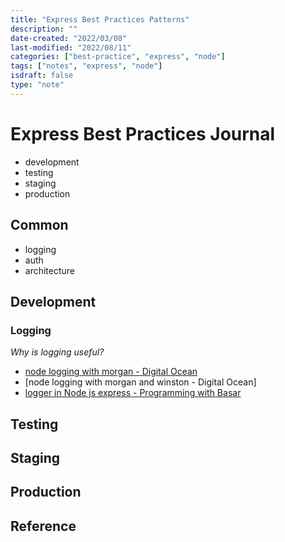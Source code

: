 ```yaml
---
title: "Express Best Practices Patterns"
description: ""
date-created: "2022/03/08"
last-modified: "2022/08/11"
categories: ["best-practice", "express", "node"]
tags: ["notes", "express", "node"]
isdraft: false
type: "note"
---
```


# Express Best Practices Journal

- development
- testing
- staging
- production

## Common

- logging
- auth
- architecture

## Development

### Logging

_Why is logging useful?_

- [node logging with morgan - Digital Ocean](https://www.digitalocean.com/community/tutorials/nodejs-getting-started-morgan)
- [node logging with morgan and winston - Digital Ocean]
- [logger in Node js express - Programming with Basar](https://www.youtube.com/watch?v=cWi7TAyVoZo)

## Testing

## Staging

## Production

## Reference
